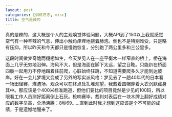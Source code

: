 ```yaml
---
layout: post
categories: [训练日志, misc]
title: 空气是辣的
---
```


真的是辣的，这大概是个人的主观嗅觉体验问题，大概API到了150以上我就感觉空气有一种辛辣的气息，伸出小触角痒痒地挠着肺泡。倒也不是特别难受，只是略有压抑。所以昨天和今天都只是慢跑恢复，分别跑了两公里多和三公里多。

这段时间做梦奇诡而栩栩如生，今天梦见人在一座平衡木一样窄直的桥上，桥在海面上几乎无穷地沿伸。海风不大，但是海面在脚下太远，望之目眩。只能趴在桥面四肢一起用力不停地蹭着往前爬，心脏始终狂跳，不知道需要爬多久才能到达彼岸。好在一会儿梦境又变成了另外的写实派风格：梦见去了一趟40年代的日本看一场田径赛，煤渣场，观众可以在终点处扎堆观望，我戴着圆帽穿着大衣沉默藏身其中。那应该是个400米标准跑道，但他们要比的项目竟然是少见的100码，所以眼看工作人员测好距离倒上石灰。枪响赛毕，裁判对表后在一块木牌上翻好成绩对应的数字举高，全场沸腾：8秒69……直到此时我才想到这应该是个不可能的成绩，于是遗憾地醒来了。
